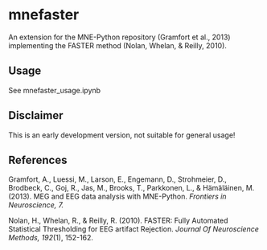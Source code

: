 # mnefaster
An extension for the MNE-Python repository (Gramfort et al., 2013) implementing the FASTER method (Nolan, Whelan, & Reilly, 2010).

## Usage
See mnefaster_usage.ipynb

## Disclaimer
This is an early development version, not suitable for general usage!

## References
Gramfort, A., Luessi, M., Larson, E., Engemann, D., Strohmeier, D., Brodbeck, C., Goj, R., Jas, M., Brooks, T., Parkkonen, L., & Hämäläinen, M. (2013). MEG and EEG data analysis with MNE-Python. *Frontiers in Neuroscience, 7.*
	
Nolan, H., Whelan, R., & Reilly, R. (2010). FASTER: Fully Automated Statistical Thresholding for EEG artifact Rejection. *Journal Of Neuroscience Methods, 192*(1), 152-162.
